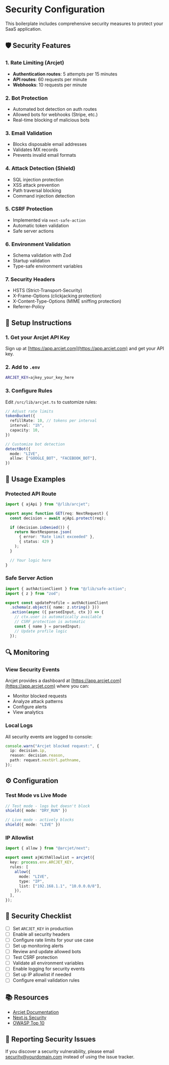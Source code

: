 # Security Configuration

This boilerplate includes comprehensive security measures to protect your SaaS application.

## 🛡️ Security Features

### 1. Rate Limiting (Arcjet)
- **Authentication routes**: 5 attempts per 15 minutes
- **API routes**: 60 requests per minute
- **Webhooks**: 10 requests per minute

### 2. Bot Protection
- Automated bot detection on auth routes
- Allowed bots for webhooks (Stripe, etc.)
- Real-time blocking of malicious bots

### 3. Email Validation
- Blocks disposable email addresses
- Validates MX records
- Prevents invalid email formats

### 4. Attack Detection (Shield)
- SQL injection protection
- XSS attack prevention
- Path traversal blocking
- Command injection detection

### 5. CSRF Protection
- Implemented via `next-safe-action`
- Automatic token validation
- Safe server actions

### 6. Environment Validation
- Schema validation with Zod
- Startup validation
- Type-safe environment variables

### 7. Security Headers
- HSTS (Strict-Transport-Security)
- X-Frame-Options (clickjacking protection)
- X-Content-Type-Options (MIME sniffing protection)
- Referrer-Policy

## 📝 Setup Instructions

### 1. Get your Arcjet API Key

Sign up at [https://app.arcjet.com](https://app.arcjet.com) and get your API key.

### 2. Add to `.env`

```bash
ARCJET_KEY=ajkey_your_key_here
```

### 3. Configure Rules

Edit `/src/lib/arcjet.ts` to customize rules:

```typescript
// Adjust rate limits
tokenBucket({
  refillRate: 10, // tokens per interval
  interval: "1h",
  capacity: 10,
})

// Customize bot detection
detectBot({
  mode: "LIVE",
  allow: ["GOOGLE_BOT", "FACEBOOK_BOT"],
})
```

## 🚀 Usage Examples

### Protected API Route

```typescript
import { ajApi } from "@/lib/arcjet";

export async function GET(req: NextRequest) {
  const decision = await ajApi.protect(req);

  if (decision.isDenied()) {
    return NextResponse.json(
      { error: "Rate limit exceeded" },
      { status: 429 }
    );
  }

  // Your logic here
}
```

### Safe Server Action

```typescript
import { authActionClient } from "@/lib/safe-action";
import { z } from "zod";

export const updateProfile = authActionClient
  .schema(z.object({ name: z.string() }))
  .action(async ({ parsedInput, ctx }) => {
    // ctx.user is automatically available
    // CSRF protection is automatic
    const { name } = parsedInput;
    // Update profile logic
  });
```

## 🔍 Monitoring

### View Security Events

Arcjet provides a dashboard at [https://app.arcjet.com](https://app.arcjet.com) where you can:
- Monitor blocked requests
- Analyze attack patterns
- Configure alerts
- View analytics

### Local Logs

All security events are logged to console:

```typescript
console.warn("Arcjet blocked request:", {
  ip: decision.ip,
  reason: decision.reason,
  path: request.nextUrl.pathname,
});
```

## ⚙️ Configuration

### Test Mode vs Live Mode

```typescript
// Test mode - logs but doesn't block
shield({ mode: "DRY_RUN" })

// Live mode - actively blocks
shield({ mode: "LIVE" })
```

### IP Allowlist

```typescript
import { allow } from "@arcjet/next";

export const ajWithAllowlist = arcjet({
  key: process.env.ARCJET_KEY,
  rules: [
    allow({
      mode: "LIVE",
      type: "IP",
      list: ["192.168.1.1", "10.0.0.0/8"],
    }),
  ],
});
```

## 🚨 Security Checklist

- [ ] Set `ARCJET_KEY` in production
- [ ] Enable all security headers
- [ ] Configure rate limits for your use case
- [ ] Set up monitoring alerts
- [ ] Review and update allowed bots
- [ ] Test CSRF protection
- [ ] Validate all environment variables
- [ ] Enable logging for security events
- [ ] Set up IP allowlist if needed
- [ ] Configure email validation rules

## 📚 Resources

- [Arcjet Documentation](https://docs.arcjet.com)
- [Next.js Security](https://nextjs.org/docs/app/building-your-application/configuring/security)
- [OWASP Top 10](https://owasp.org/www-project-top-ten/)

## 🐛 Reporting Security Issues

If you discover a security vulnerability, please email security@yourdomain.com instead of using the issue tracker.
